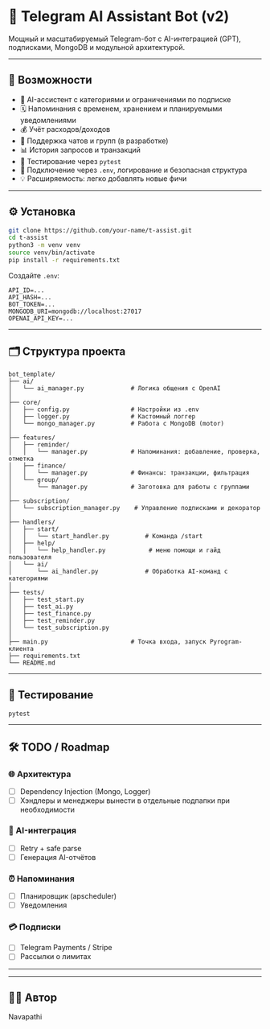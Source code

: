 # 🤖 Telegram AI Assistant Bot (v2)

Мощный и масштабируемый Telegram-бот с AI-интеграцией (GPT), подписками, MongoDB и модульной архитектурой.

---

## 🚀 Возможности

- 🧠 AI-ассистент с категориями и ограничениями по подписке
- 🗓 Напоминания с временем, хранением и планируемыми уведомлениями
- 💰 Учёт расходов/доходов
- 👥 Поддержка чатов и групп (в разработке)
- 📊 История запросов и транзакций
- 🧪 Тестирование через `pytest`
- 🔐 Подключение через `.env`, логирование и безопасная структура
- 💡 Расширяемость: легко добавлять новые фичи

---

## ⚙️ Установка

```bash
git clone https://github.com/your-name/t-assist.git
cd t-assist
python3 -m venv venv
source venv/bin/activate
pip install -r requirements.txt
```

Создайте `.env`:
```
API_ID=...
API_HASH=...
BOT_TOKEN=...
MONGODB_URI=mongodb://localhost:27017
OPENAI_API_KEY=...
```

---

## 🗂️ Структура проекта

```
bot_template/
├── ai/
│   └── ai_manager.py             # Логика общения с OpenAI
│
├── core/
│   ├── config.py                 # Настройки из .env
│   ├── logger.py                 # Кастомный логгер
│   └── mongo_manager.py          # Работа с MongoDB (motor)
│
├── features/
│   ├── reminder/
│   │   └── manager.py            # Напоминания: добавление, проверка, отметка
│   ├── finance/
│   │   └── manager.py            # Финансы: транзакции, фильтрация
│   └── group/
│       └── manager.py            # Заготовка для работы с группами
│
├── subscription/
│   └── subscription_manager.py    # Управление подписками и декоратор
│
├── handlers/
│   ├── start/
│   │   └── start_handler.py          # Команда /start
│   ├── help/
│   │   └── help_handler.py            # меню помощи и гайд пользователя
│   └── ai/
│       └── ai_handler.py             # Обработка AI-команд с категориями
│
├── tests/
│   ├── test_start.py
│   ├── test_ai.py
│   ├── test_finance.py
│   ├── test_reminder.py
│   └── test_subscription.py
│
├── main.py                       # Точка входа, запуск Pyrogram-клиента
├── requirements.txt
└── README.md
```

---

## 🧪 Тестирование

```bash
pytest
```

---

## 🛠 TODO / Roadmap

### 🌐 Архитектура
- [ ] Dependency Injection (Mongo, Logger)
- [ ] Хэндлеры и менеджеры вынести в отдельные подпапки при необходимости

### 🤖 AI-интеграция
- [ ] Retry + safe parse
- [ ] Генерация AI-отчётов

### ⏰ Напоминания
- [ ] Планировщик (apscheduler)
- [ ] Уведомления

### 💳 Подписки
- [ ] Telegram Payments / Stripe
- [ ] Рассылки о лимитах

---



---

## 👨‍💻 Автор
Navapathi
